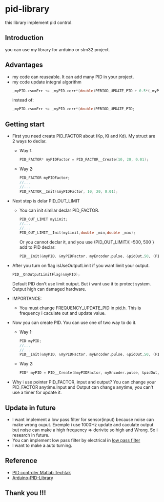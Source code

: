 # pid-library
this library implement pid control.
## Introduction
you can use my library for arduino or stm32 project.
## Advantages
- my code can reuseable. It can add many PID in your project.
- my code update integral algorithm
  ```C
  _myPID->sumErr += _myPID->err*(double)PERIOD_UPDATE_PID + 0.5*(_myPID->lastErr - _myPID->err)*(double)PERIOD_UPDATE_PID;
  ```
  instead of:
  ```C
  _myPID->sumErr += _myPID->err*(double)PERIOD_UPDATE_PID;
  ```
## Getting start
- First you need create PID_FACTOR about (Kp, Ki and Kd). My struct are 2 ways to declar.
  - Way 1:
    ```C
    PID_FACTOR* myPIDFactor = PID_FACTOR__Create(10, 20, 0.01);
    ```
  - Way 2:
    ```C
    PID_FACTOR myPIDFactor;
    //...
    //...
    PID_FACTOR__Init(&myPIDFactor, 10, 20, 0.01);
    ```
- Next step is delar PID_OUT_LIMIT
  - You can init similar declar PID_FACTOR.
    ```C
    PID_OUT_LIMIT myLimit;
    //...
    //...
    PID_OUT_LIMIT__Init(myLimit,double _min,double _max);
    ```
    Or you cannot declar it, and you use (PID_OUT_LIMIT){ -500, 500 } add to PID declar:
    ```C
    PID__Init(&myPID, &myPIDFactor, myEncoder.pulse, &pidOut,50, (PID_OUT_LIMIT){ -500, 500 });			 
    ```
- After you turn on flag isUseOutputLimit if you want limit your output.
    ```C
    PID__OnOutputLimitFlag(&myPID);
    ```
   Default PID don't use limit output. But i want use it to protect system. Output high can damaged hardware.  
- IMPORTANCE: 
  - You must change FREQUENCY_UPDATE_PID in pid.h. This is frequency i caculate out and update value.

- Now you can create PID. You can use one of two way to do it.
  - Way 1:
    ```C
    PID myPID;
    //...
    //...
    PID__Init(&myPID, &myPIDFactor, myEncoder.pulse, &pidOut,50, (PID_OUT_LIMIT){ -500, 500 });			 
    ```

  - Way 2:
    ```C
    PID* myPID = PID__Create(&myPIDFactor, myEncoder.pulse, &pidOut,50, (PID_OUT_LIMIT){ -500, 500 });								
    ```
- Why i use pointer PID_FACTOR, input and output? You can change your PID_FACTOR anytime.Input and Output can change anytime, you can't use a timer for update it.

## Update in future
- I want implement a low pass filter for sensor(input) because noise can make wrong ouput. Exemple i use 1000Hz update and caculate output but noise can make a high frequency => derivite so high and Wrong. So i research in future.
- You can implement low pass filter by electrical in [low pass filter](https://www.electronics-tutorials.ws/filter/filter_2.html)
- I want to make a auto turning.
## Reference
- [PID controler Matlab Techtak](https://www.youtube.com/watch?v=wkfEZmsQqiA&t=72s)
- [Arduino-PID-Library](https://github.com/br3ttb/Arduino-PID-Library/)
## Thank you !!! 
